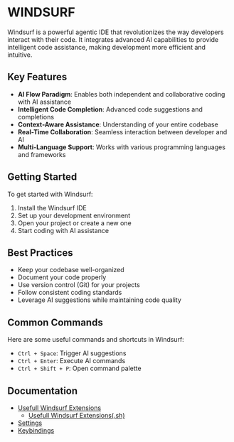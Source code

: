 # WINDSURF

Windsurf is a powerful agentic IDE that revolutionizes the way developers interact with their code. It integrates advanced AI capabilities to provide intelligent code assistance, making development more efficient and intuitive.

## Key Features

- **AI Flow Paradigm**: Enables both independent and collaborative coding with AI assistance
- **Intelligent Code Completion**: Advanced code suggestions and completions
- **Context-Aware Assistance**: Understanding of your entire codebase
- **Real-Time Collaboration**: Seamless interaction between developer and AI
- **Multi-Language Support**: Works with various programming languages and frameworks

## Getting Started

To get started with Windsurf:

1. Install the Windsurf IDE
2. Set up your development environment
3. Open your project or create a new one
4. Start coding with AI assistance

## Best Practices

- Keep your codebase well-organized
- Document your code properly
- Use version control (Git) for your projects
- Follow consistent coding standards
- Leverage AI suggestions while maintaining code quality

## Common Commands

Here are some useful commands and shortcuts in Windsurf:

- `Ctrl + Space`: Trigger AI suggestions
- `Ctrl + Enter`: Execute AI commands
- `Ctrl + Shift + P`: Open command palette

## Documentation

- [Usefull Windsurf Extensions](./extensions.md)
  - [Usefull Windsurf Extensions(.sh)](./extensions.sh)
- [Settings](./settings.md)
- [Keybindings](./keybindings.md)
